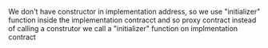We don't have constructor in implementation address, so we use "initializer" function inside  the implementation contracct and so proxy contract instead of calling a construtor we call a "initializer" function on implmentation contract 